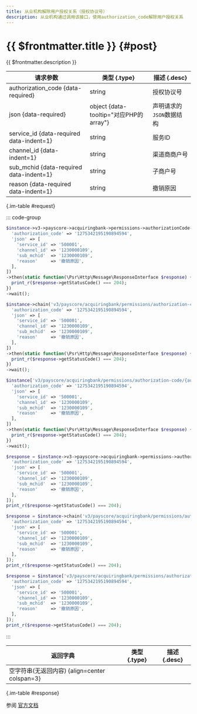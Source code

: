 ```yaml
---
title: 从业机构解除用户授权关系（授权协议号）
description: 从业机构通过调用该接口，使用authorization_code解除用户授权关系
---
```


# {{ $frontmatter.title }} {#post}

{{ $frontmatter.description }}

| 请求参数 | 类型 {.type} | 描述 {.desc}
| --- | --- | ---
| authorization_code {data-required} | string | 授权协议号
| json {data-required} | object {data-tooltip="对应PHP的array"} | 声明请求的`JSON`数据结构
| service_id {data-required data-indent=1} | string | 服务ID
| channel_id {data-indent=1} | string | 渠道商商户号
| sub_mchid {data-required data-indent=1} | string | 子商户号
| reason {data-required data-indent=1} | string | 撤销原因

{.im-table #request}

::: code-group

```php [异步纯链式]
$instance->v3->payscore->acquiringbank->permissions->authorizationCode->_authorization_code_->terminate->postAsync([
  'authorization_code' => '1275342195190894594',
  'json' => [
    'service_id' => '500001',
    'channel_id' => '1230000109',
    'sub_mchid'  => '1230000109',
    'reason'     => '撤销原因',
  ],
])
->then(static function(\Psr\Http\Message\ResponseInterface $response) {
  print_r($response->getStatusCode() === 204);
})
->wait();
```

```php [异步声明式]
$instance->chain('v3/payscore/acquiringbank/permissions/authorization-code/{authorization_code}/terminate')->postAsync([
  'authorization_code' => '1275342195190894594',
  'json' => [
    'service_id' => '500001',
    'channel_id' => '1230000109',
    'sub_mchid'  => '1230000109',
    'reason'     => '撤销原因',
  ],
])
->then(static function(\Psr\Http\Message\ResponseInterface $response) {
  print_r($response->getStatusCode() === 204);
})
->wait();
```

```php [异步属性式]
$instance['v3/payscore/acquiringbank/permissions/authorization-code/{authorization_code}/terminate']->postAsync([
  'authorization_code' => '1275342195190894594',
  'json' => [
    'service_id' => '500001',
    'channel_id' => '1230000109',
    'sub_mchid'  => '1230000109',
    'reason'     => '撤销原因',
  ],
])
->then(static function(\Psr\Http\Message\ResponseInterface $response) {
  print_r($response->getStatusCode() === 204);
})
->wait();
```

```php [同步纯链式]
$response = $instance->v3->payscore->acquiringbank->permissions->authorizationCode->_authorization_code_->terminate->post([
  'authorization_code' => '1275342195190894594',
  'json' => [
    'service_id' => '500001',
    'channel_id' => '1230000109',
    'sub_mchid'  => '1230000109',
    'reason'     => '撤销原因',
  ],
]);
print_r($response->getStatusCode() === 204);
```

```php [同步声明式]
$response = $instance->chain('v3/payscore/acquiringbank/permissions/authorization-code/{authorization_code}/terminate')->post([
  'authorization_code' => '1275342195190894594',
  'json' => [
    'service_id' => '500001',
    'channel_id' => '1230000109',
    'sub_mchid'  => '1230000109',
    'reason'     => '撤销原因',
  ],
]);
print_r($response->getStatusCode() === 204);
```

```php [同步属性式]
$response = $instance['v3/payscore/acquiringbank/permissions/authorization-code/{authorization_code}/terminate']->post([
  'authorization_code' => '1275342195190894594',
  'json' => [
    'service_id' => '500001',
    'channel_id' => '1230000109',
    'sub_mchid'  => '1230000109',
    'reason'     => '撤销原因',
  ],
]);
print_r($response->getStatusCode() === 204);
```

:::

| 返回字典 | 类型 {.type} | 描述 {.desc}
| --- | --- | ---
| 空字符串(无返回内容) {align=center colspan=3}

{.im-table #response}

参阅 [官方文档](https://pay.weixin.qq.com/doc/v3/partner/4012461012)
